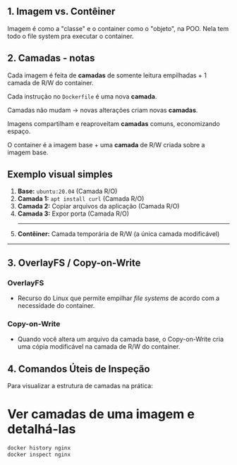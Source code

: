 ## 1. Imagem vs. Contêiner

Imagem é como a "classe" e o container como o "objeto", na POO.
Nela tem todo o file system pra executar o container.

## 2. Camadas - notas

Cada imagem é feita de **camadas** de somente leitura empilhadas + 1 camada de R/W do container.

Cada instrução no `Dockerfile` é uma nova **camada**.

Camadas não mudam → novas alterações criam novas **camadas**.

Imagens compartilham e reaproveitam **camadas** comuns, economizando espaço.

O container é a imagem base + uma **camada** de R/W criada sobre a imagem base.


## Exemplo visual simples

1.  **Base:** `ubuntu:20.04` (Camada R/O)
2.  **Camada 1:** `apt install curl` (Camada R/O)
3.  **Camada 2:** Copiar arquivos da aplicação (Camada R/O)
4.  **Camada 3:** Expor porta (Camada R/O)
    ***
5.  **Contêiner:** Camada temporária de R/W (a única camada modificável)

---

## 3. OverlayFS / Copy-on-Write 

### OverlayFS
* Recurso do Linux que permite empilhar *file systems* de acordo com a necessidade do container.

### Copy-on-Write
* Quando você altera um arquivo da camada base, o Copy-on-Write cria uma cópia modificável na camada de R/W do container.

## 4. Comandos Úteis de Inspeção

Para visualizar a estrutura de camadas na prática:

# Ver camadas de uma imagem e detalhá-las
```bash
docker history nginx
docker inspect nginx
```